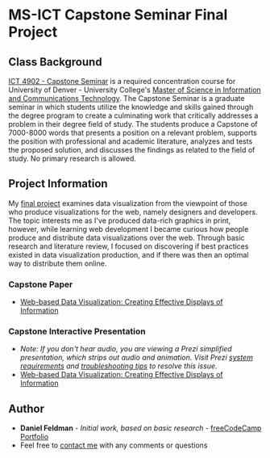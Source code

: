# MS-ICT Capstone Seminar Final Project

## Class Background
[ICT 4902 - Capstone Seminar](https://universitycollege.du.edu/courses/coursesdetail.cfm?degreecode=ict&coursenum=4902) is a required concentration course for University of Denver - University College's [Master of Science in Information and Communications Technology](https://universitycollege.du.edu/ict/degree/masters/web-design-and-development-online/degreeid/400). The Capstone Seminar is a graduate seminar in which students utilize the knowledge and skills gained through the degree program to create a culminating work that critically addresses a problem in their degree field of study. The students produce a Capstone of 7000-8000 words that presents a position on a relevant problem, supports the position with professional and academic literature, analyzes and tests the proposed solution, and discusses the findings as related to the field of study. No primary research is allowed. 

## Project Information
My [final project](https://github.com/Feldbot/MS-ICT-Capstone-Seminar/blob/master/Web-based%20Data%20Visualization_Daniel%20Feldman.pdf) examines data visualization from the viewpoint of those who produce visualizations for the web, namely designers and developers. The topic interests me as I've produced data-rich graphics in print, however, while learning web development I became curious how people produce and distribute data visualizations over the web. Through basic research and literature review, I focused on discovering if best practices existed in data visualization production, and if there was then an optimal way to distribute them online.

### Capstone Paper
- [Web-based Data Visualization: Creating Effective Displays of Information](https://github.com/Feldbot/MS-ICT-Capstone-Seminar/blob/master/Web-based%20Data%20Visualization_Daniel%20Feldman.pdf) 

### Capstone Interactive Presentation
- _Note: If you don't hear audio, you are viewing a Prezi simplified presentation, which strips out audio and animation. Visit Prezi [system requirements](https://support.prezi.com/hc/en-us/articles/360003498713-System-requirements) and [troubleshooting tips](https://support.prezi.com/hc/en-us/articles/360003499413-Viewing-a-simplified-presentation) to resolve this issue._
- [Web-based Data Visualization: Creating Effective Displays of Information](http://prezi.com/buc7vn7jvxbq/?utm_campaign=share&utm_medium=copy&rc=ex0share)

## Author
* **Daniel Feldman** - *Initial work, based on basic research* - [freeCodeCamp Portfolio](https://feldbot.github.io/fcc-portfolio/)
* Feel free to [contact me](mailto:feldbot@gmail.com) with any comments or questions

